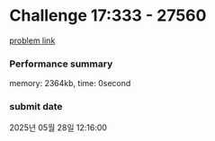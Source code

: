 # Challenge 17:333 - 27560 

[problem link](https://bunny-sung-level-qa.dev-k8s.goorm.io/exam/ex_TjVFq_1691113205486/챌린지-17번-문제123/quiz/1) 

### Performance summary

memory: 2364kb, time: 0second

### submit date

2025년 05월 28일 12:16:00

